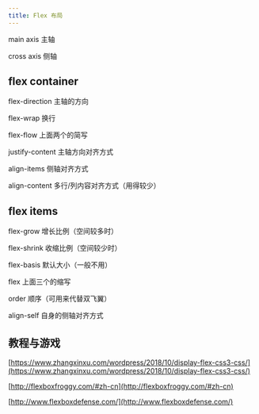 ```yaml
---
title: Flex 布局
---
```


main axis 主轴

cross axis 侧轴

## flex container

flex-direction 主轴的方向

flex-wrap 换行

flex-flow 上面两个的简写

justify-content 主轴方向对齐方式

align-items 侧轴对齐方式

align-content 多行/列内容对齐方式（用得较少）

## flex items

flex-grow 增长比例（空间较多时）

flex-shrink 收缩比例（空间较少时）

flex-basis 默认大小（一般不用）

flex 上面三个的缩写

order 顺序（可用来代替双飞翼）

align-self 自身的侧轴对齐方式

## 教程与游戏

[https://www.zhangxinxu.com/wordpress/2018/10/display-flex-css3-css/](https://www.zhangxinxu.com/wordpress/2018/10/display-flex-css3-css/)

[http://flexboxfroggy.com/#zh-cn](http://flexboxfroggy.com/#zh-cn)

[http://www.flexboxdefense.com/](http://www.flexboxdefense.com/)